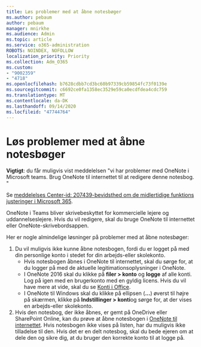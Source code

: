```yaml
---
title: Løs problemer med at åbne notesbøger
ms.author: pebaum
author: pebaum
manager: mnirkhe
ms.audience: Admin
ms.topic: article
ms.service: o365-administration
ROBOTS: NOINDEX, NOFOLLOW
localization_priority: Priority
ms.collection: Adm_O365
ms.custom:
- "9002359"
- "4718"
ms.openlocfilehash: b7628cdbb7cd3bc60b97339cb59854fc73f0139e
ms.sourcegitcommit: c6692ce0fa1358ec3529e59ca0ecdfdea4cdc759
ms.translationtype: MT
ms.contentlocale: da-DK
ms.lasthandoff: 09/14/2020
ms.locfileid: "47744764"
---
```

# <a name="fix-issues-with-opening-notebooks"></a>Løs problemer med at åbne notesbøger

**Vigtigt**: du får muligvis vist meddelelsen "vi har problemer med OneNote i Microsoft teams. Brug OneNote til internettet til at redigere denne notesbog. "

Se [meddelelses Center-id: 207439-bevidsthed om de midlertidige funktions justeringer i Microsoft 365](https://admin.microsoft.com/Adminportal/Home?source=applauncher#MessageCenter?id=MC207439).

OneNote i Teams bliver skrivebeskyttet for kommercielle lejere og uddannelseslejere. Hvis du vil redigere, skal du bruge OneNote til internettet eller OneNote-skrivebordsappen.

Her er nogle almindelige løsninger på problemer med at åbne notesbøger:

1. Du vil muligvis ikke kunne åbne notesbogen, fordi du er logget på med din personlige konto i stedet for din arbejds-eller skolekonto.
    - Hvis notesbogen åbnes i OneNote til internettet, skal du sørge for, at du logger på med de aktuelle legitimationsoplysninger i OneNote.
    - I OneNote 2016 skal du klikke på **filer > konto** og **logge** af alle konti. Log på igen med en brugerkonto med en gyldig licens. Hvis du vil have mere at vide, skal du se [Konti i Office](https://support.office.com/article/accounts-in-office-628ea040-f265-49de-b986-be09c3ebf8a9). 
    - I OneNote til Windows skal du klikke på ellipsen (**...**) øverst til højre på skærmen, klikke på **Indstillinger > konti**og sørge for, at der vises en arbejds-eller skolekonto. 
2. Hvis den notesbog, der ikke åbnes, er gemt på OneDrive eller SharePoint Online, kan du prøve at åbne notesbogen i [OneNote til internettet](https://onenote.com). Hvis notesbogen ikke vises på listen, har du muligvis ikke tilladelse til den. Hvis det er en delt notesbog, skal du bede ejeren om at dele den og sikre dig, at du bruger den korrekte konto til at logge på.

